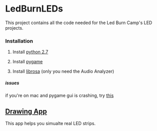 # LedBurnLEDs

This project contains all the code needed for the Led Burn Camp's LED projects.


### Installation

1. Install [python 2.7](https://www.python.org/download/releases/2.7)

2. Install [pygame](http://www.pygame.org/download.shtml)

3. Install [librosa](https://github.com/librosa/librosa) (only you need the Audio Analyzer)

##### issues
if you're on mac and pygame gui is crashing, try [this](http://stackoverflow.com/a/37235340)

## [Drawing App](Simulator/DrawingApp)
This app helps you simualte real LED strips.
